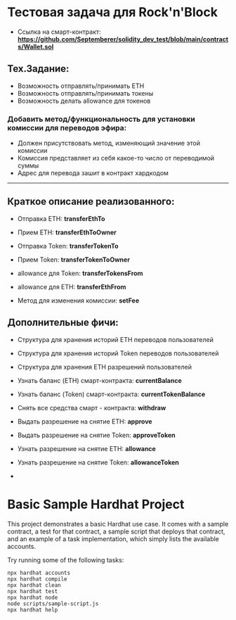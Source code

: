 # Тестовая задача для Rock'n'Block

* Ссылка на смарт-контракт: **https://github.com/Septemberer/solidity_dev_test/blob/main/contracts/Wallet.sol**

## Тех.Задание:

* Возможность отправлять/принимать ETH
* Возможность отправлять/принимать токены
* Возможность делать allowance для токенов

### Добавить метод/функциональность для установки комиссии для переводов эфира:

* Должен присутствовать метод, изменяющий значение этой комиссии
* Комиссия представляет из себя какое-то число от переводимой суммы
* Адрес для перевода зашит в контракт хардкодом

___________________________________________________________

## Краткое описание реализованного:

* Отправка ETH: **transferEthTo**

* Прием ETH:   **transferEthToOwner**

* Отправка Token:  **transferTokenTo**

* Прием Token: **transferTokenToOwner**

* allowance для Token: **transferTokensFrom**

* allowance для ETH:   **transferEthFrom**

* Метод для изменения комиссии:    **setFee**

## Дополнительные фичи: ##

* Структура для хранения историй ETH переводов пользователей

* Структура для хранения историй Token переводов пользователей

* Структура для хранения ETH разрешений пользователей

* Узнать баланс (ETH) смарт-контракта:     **currentBalance**

* Узнать баланс (Token) смарт-контракта:   **currentTokenBalance**

* Снять все средства смарт - контракта:    **withdraw**

* Выдать разрешение на снятие ETH:         **approve**

* Выдать разрешение на снятие Token:       **approveToken**

* Узнать разрешение на снятие ETH:         **allowance**

* Узнать разрешение на снятие Token:       **allowanceToken**
* 
# Basic Sample Hardhat Project

This project demonstrates a basic Hardhat use case. It comes with a sample contract, a test for that contract, a sample script that deploys that contract, and an example of a task implementation, which simply lists the available accounts.

Try running some of the following tasks:

```shell
npx hardhat accounts
npx hardhat compile
npx hardhat clean
npx hardhat test
npx hardhat node
node scripts/sample-script.js
npx hardhat help
```
